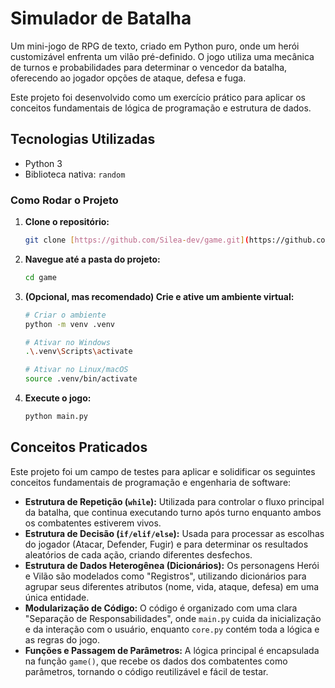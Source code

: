 # Simulador de Batalha

Um mini-jogo de RPG de texto, criado em Python puro, onde um herói customizável enfrenta um vilão pré-definido. O jogo utiliza uma mecânica de turnos e probabilidades para determinar o vencedor da batalha, oferecendo ao jogador opções de ataque, defesa e fuga.

Este projeto foi desenvolvido como um exercício prático para aplicar os conceitos fundamentais de lógica de programação e estrutura de dados.

## Tecnologias Utilizadas

* Python 3
* Biblioteca nativa: `random`

### Como Rodar o Projeto

1. **Clone o repositório:**

   ```bash
   git clone [https://github.com/Silea-dev/game.git](https://github.com/Silea-dev/game.git)
   ```
2. **Navegue até a pasta do projeto:**

   ```bash
   cd game
   ```
3. **(Opcional, mas recomendado) Crie e ative um ambiente virtual:**

   ```bash
   # Criar o ambiente
   python -m venv .venv

   # Ativar no Windows
   .\.venv\Scripts\activate

   # Ativar no Linux/macOS
   source .venv/bin/activate
   ```
4. **Execute o jogo:**

   ```bash
   python main.py
   ```

## Conceitos Praticados

Este projeto foi um campo de testes para aplicar e solidificar os seguintes conceitos fundamentais de programação e engenharia de software:

* **Estrutura de Repetição (`while`):**
  Utilizada para controlar o fluxo principal da batalha, que continua executando turno após turno enquanto ambos os combatentes estiverem vivos.
* **Estrutura de Decisão (`if/elif/else`):**
  Usada para processar as escolhas do jogador (Atacar, Defender, Fugir) e para determinar os resultados aleatórios de cada ação, criando diferentes desfechos.
* **Estrutura de Dados Heterogênea (Dicionários):**
  Os personagens Herói e Vilão são modelados como "Registros", utilizando dicionários para agrupar seus diferentes atributos (nome, vida, ataque, defesa) em uma única entidade.
* **Modularização de Código:**
  O código é organizado com uma clara "Separação de Responsabilidades", onde `main.py` cuida da inicialização e da interação com o usuário, enquanto `core.py` contém toda a lógica e as regras do jogo.
* **Funções e Passagem de Parâmetros:**
  A lógica principal é encapsulada na função `game()`, que recebe os dados dos combatentes como parâmetros, tornando o código reutilizável e fácil de testar.

